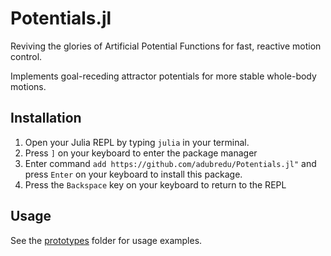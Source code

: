# Potentials.jl
Reviving the glories of Artificial Potential Functions for fast, reactive motion control.

Implements goal-receding attractor potentials for more stable whole-body motions.

## Installation
1. Open your Julia REPL by typing  `julia` in your terminal.
2. Press `]` on your keyboard to enter the package manager
3. Enter command `add https://github.com/adubredu/Potentials.jl"` and press 
`Enter` on your keyboard to install this package.
4. Press the `Backspace` key on your keyboard to return to the REPL


## Usage
See the [prototypes](prototypes) folder for usage examples.